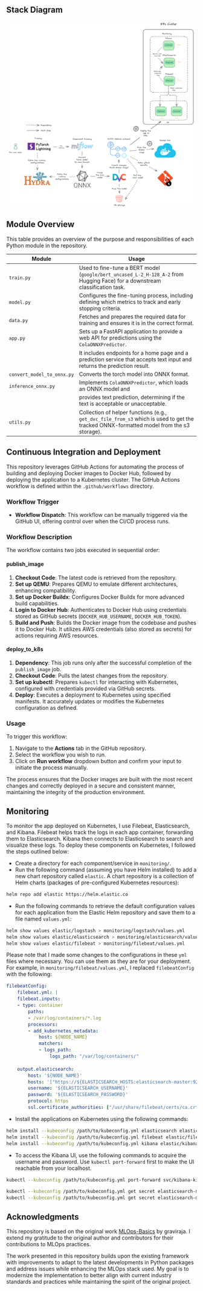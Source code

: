 ## Stack Diagram

![Stack Diagram](./diagrams/stack.png "A high-level overview of the stack")

## Module Overview

This table provides an overview of the purpose and responsibilities of each Python module in the repository.

| Module                   | Usage                                                                                         |
|--------------------------|-----------------------------------------------------------------------------------------------|
| `train.py`               | Used to fine-tune a BERT model (`google/bert_uncased_L-2_H-128_A-2` from Hugging Face) for a downstream classification task. |
| `model.py`               | Configures the fine-tuning process, including defining which metrics to track and early stopping criteria. |
| `data.py`                | Fetches and prepares the required data for training and ensures it is in the correct format.  |
| `app.py`                 |  Sets up a FastAPI application to provide a web API for predictions using the `ColaONNXPredictor`. |
|                          | It includes endpoints for a home page and a prediction service that accepts text input and returns the prediction result. |
| `convert_model_to_onnx.py` | Converts the torch model into ONNX format. |
| `inference_onnx.py`     | Implements `ColaONNXPredictor`, which loads an ONNX model and |
|                         | provides text prediction, determining if the text is acceptable or unacceptable. |
| `utils.py`               | Collection of helper functions (e.g., `get_dvc_file_from_s3` which is used to get the tracked ONNX-formatted model from the s3 storage). |

## Continuous Integration and Deployment

This repository leverages GitHub Actions for automating the process of building and deploying Docker images to Docker Hub, followed by deploying the application to a Kubernetes cluster. The GitHub Actions workflow is defined within the `.github/workflows` directory.

### Workflow Trigger

- **Workflow Dispatch**: This workflow can be manually triggered via the GitHub UI, offering control over when the CI/CD process runs.

### Workflow Description

The workflow contains two jobs executed in sequential order:

#### publish_image
1. **Checkout Code**: The latest code is retrieved from the repository.
2. **Set up QEMU**: Prepares QEMU to emulate different architectures, enhancing compatibility.
3. **Set up Docker Buildx**: Configures Docker Buildx for more advanced build capabilities.
4. **Login to Docker Hub**: Authenticates to Docker Hub using credentials stored as GitHub secrets (`DOCKER_HUB_USERNAME`, `DOCKER_HUB_TOKEN`).
5. **Build and Push**: Builds the Docker image from the codebase and pushes it to Docker Hub. It utilizes AWS credentials (also stored as secrets) for actions requiring AWS resources.

#### deploy_to_k8s
1. **Dependency**: This job runs only after the successful completion of the `publish_image` job.
2. **Checkout Code**: Pulls the latest changes from the repository.
3. **Set up kubectl**: Prepares `kubectl` for interacting with Kubernetes, configured with credentials provided via GitHub secrets.
4. **Deploy**: Executes a deployment to Kubernetes using specified manifests. It accurately updates or modifies the Kubernetes configuration as defined.

### Usage

To trigger this workflow:
1. Navigate to the **Actions** tab in the GitHub repository.
2. Select the workflow you wish to run.
3. Click on **Run workflow** dropdown button and confirm your input to initiate the process manually.

The process ensures that the Docker images are built with the most recent changes and correctly deployed in a secure and consistent manner, maintaining the integrity of the production environment.


## Monitoring
To monitor the app deployed on Kubernetes, I use Filebeat, Elasticsearch, and Kibana. Filebeat helps track the logs in each app container, forwarding them to Elasticsearch. Kibana then connects to Elasticsearch to search and visualize these logs. To deploy these components on Kubernetes, I followed the steps outlined below:
* Create a directory for each component/service in `monitoring/`.
* Run the following command (assuming you have Helm installed) to add a new chart repository called `elastic`. A chart repository is a collection of Helm charts (packages of pre-configured Kubernetes resources):

```bash
helm repo add elastic https://helm.elastic.co
```
* Run the following commands to retrieve the default configuration values for each application from the Elastic Helm repository and save them to a file named `values.yml`:

```bash
helm show values elastic/logstash > monitoring/logstash/values.yml
helm show values elastic/elasticsearch > monitoring/elasticsearch/values.yml
helm show values elastic/filebeat > monitoring/filebeat/values.yml
``` 
Please note that I made some changes to the configurations in these `yml` files where necessary. You can use them as they are for your deployment. For example, in `monitoring/filebeat/values.yml`, I replaced `filebeatConfig` with the following:
```yaml
filebeatConfig:
    filebeat.yml: |
    filebeat.inputs:
    - type: container
        paths:
        - /var/log/containers/*.log
        processors:
        - add_kubernetes_metadata:
            host: ${NODE_NAME}
            matchers:
            - logs_path:
                logs_path: "/var/log/containers/"

    output.elasticsearch:
        host: '${NODE_NAME}'
        hosts: '["https://${ELASTICSEARCH_HOSTS:elasticsearch-master:9200}"]'
        username: '${ELASTICSEARCH_USERNAME}'
        password: '${ELASTICSEARCH_PASSWORD}'
        protocol: https
        ssl.certificate_authorities: ["/usr/share/filebeat/certs/ca.crt"]
``` 
* Install the applications on Kubernetes using the following commands:

```bash
helm install --kubeconfig /path/to/kubeconfig.yml elasticsearch elastic/elasticsearch -f monitoring/elasticsearch/values.yml
helm install --kubeconfig /path/to/kubeconfig.yml filebeat elastic/filebeat -f monitoring/filebeat/values.yml
helm install --kubeconfig /path/to/kubeconfig.yml kibana elastic/kibana -f monitoring/kibana/values.yml  
```

* To access the Kibana UI, use the following commands to acquire the username and password. Use `kubectl port-forward` first to make the UI reachable from your localhost.  

```bash
kubectl --kubeconfig /path/to/kubeconfig.yml port-forward svc/kibana-kibana 8090:5601
```

```bash
kubectl --kubeconfig /path/to/kubeconfig.yml get secret elasticsearch-master-credentials -o jsonpath="{.data.username}" | base64 --decode
kubectl --kubeconfig /path/to/kubeconfig.yml get secret elasticsearch-master-credentials -o jsonpath="{.data.password}" | base64 --decode
```

## Acknowledgments

This repository is based on the original work [MLOps-Basics](https://github.com/graviraja/MLOps-Basics) by graviraja. I extend my gratitude to the original author and contributors for their contributions to MLOps practices.

The work presented in this repository builds upon the existing framework with improvements to adapt to the latest developments in Python packages and address issues while enhancing the MLOps stack used. My goal is to modernize the implementation to better align with current industry standards and practices while maintaining the spirit of the original project.